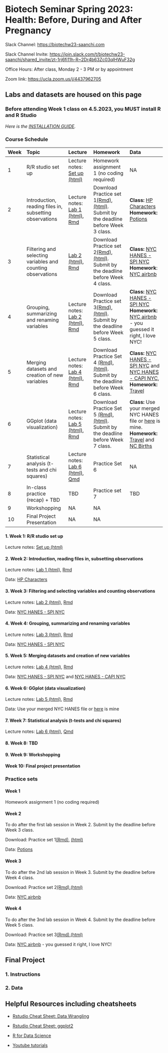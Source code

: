 # Biotech Seminar Spring 2023: Health: Before, During and After Pregnancy

Slack Channel: <https://biotechw23-saanchi.com>

Slack Channel Invite: <https://join.slack.com/t/biotechw23-saanchi/shared_invite/zt-1rj6fi11h-R~2Dr4b63Zc03qIHWuF32g>

Office Hours: After class, Monday 2 - 3 PM or by appointment

Zoom link: <https://ucla.zoom.us/j/4437962705>

## Labs and datasets are housed on this page


### Before attending Week 1 class on 4.5.2023, you MUST install R and R Studio
*Here is the [INSTALLATION GUIDE](https://teacherscollege.screenstepslive.com/a/1135059-install-r-and-r-studio-for-mac).*

### Course Schedule

| Week | Topic | Lecture | Homework | Data |
|:-----------|:------------|:------------|:------------|:------------|
| 1 | R/R studio set up | Lecture notes: [Set up (html)](/Week1/Setup.html) | Homework assignment 1 (no coding required) | NA |
| 2 | Introduction, reading files in, subsetting observations | Lecture notes: [Lab 1 (html)](/Week2/Week1.html), [Rmd](/Week2/Week1.Rmd) | Download Practice set 1[(Rmd)](/Week2/Practice1.Rmd), [(html)](/Week2/Practice1.html). Submit by the deadline before Week 3 class. | **Class:** [HP Characters](/Data/Characters.csv) <br /> **Homework:** [Potions](/Data/Potions.csv)|
| 3 | Filtering and selecting variables and counting observations | [Lab 2 (html)](/Week3/Week2.html), [Rmd](/Week3/Week2.Rmd) | Download Practice set 2[(Rmd)](/Week3/Practice2.Rmd),[(html)](/Week3/Practice2.html). Submit by the deadline before Week 4 class. | **Class:** [NYC HANES - SPI NYC](/Data/spi_nyc.csv) <br /> **Homework**: [NYC airbnb](/Data/nycairbnb2019.csv) |
| 4 | Grouping, summarizing and renaming variables | Lecture notes: [Lab 2 (html)](/Week3/Week2.html), [Rmd](/Week3/Week2.Rmd) | Download Practice set 3[(Rmd)](/Week4/Practice3.Rmd),[(html)](/Week4/Practice3.html). Submit by the deadline before Week 5 class. | **Class:** [NYC HANES - SPI NYC](/Data/spi_nyc.csv)<br /> **Homework:** [NYC airbnb](/Data/nycairbnb2019.csv) - you guessed it right, I love NYC! |
| 5 | Merging datasets and creation of new variables | Lecture notes: [Lab 4 (html)](/Week5/Week4.html), [Rmd](/Week5/Week4.Rmd) | Download Practice Set 4 [(Rmd)](/Week5/Practice4.Rmd),[(html)](/Week5/Practice4.html). Submit by the deadline before Week 6 class. | **Class:** [NYC HANES - SPI NYC](/Data/spi_nyc.csv) and [NYC HANES - CAPI NYC](/Data/capi_nyc.csv), <br /> **Homework:** [Travel](/Data/travelnew.csv) |
| 6 | GGplot (data visualization) | Lecture notes: [Lab 5 (html)](/Week6/Lab5.html), [Rmd](/Week6/Lab5.Rmd) | Download Practice Set 5 [(Rmd)](/Week6/Practice5.Rmd),[(html)](/Week6/Practice5.html). Submit by the deadline before Week 7 class.| **Class:** Use your merged NYC HANES file or [here](/Data/merged_nyc.rds) is mine. <br /> **Homework:** [Travel](/Data/travelnew.csv) and [NC Births](/Data/ncbirths.csv)|
| 7 | Statistical analysis (t-tests and chi squares) | Lecture notes: [Lab 6 (html)](/Week7/lab6.html), [Qmd](/Week7/lab6.qmd) | Practice Set 6 | NA |
| 8 | In-class practice (recap) + TBD | TBD | Practice set 7 | TBD |
| 9 | Workshopping | NA | NA |
| 10 | Final Project Presentation | NA | NA |

#### 1. Week 1: R/R studio set up 
Lecture notes: [Set up (html)](/Week1/Setup.html)

#### 2. Week 2: Introduction, reading files in, subsetting observations 
Lecture notes: [Lab 1 (html)](/Week2/Week1.html), [Rmd](/Week2/Week1.Rmd)

Data: [HP Characters](/Data/Characters.csv)

#### 3. Week 3: Filtering and selecting variables and counting observations
Lecture notes: [Lab 2 (html)](/Week3/Week2.html), [Rmd](/Week3/Week2.Rmd)

Data: [NYC HANES - SPI NYC](/Data/spi_nyc.csv)

#### 4. Week 4: Grouping, summarizing and renaming variables
Lecture notes: [Lab 3 (html)](/Week4/Week3lab.html), [Rmd](/Week4/Week3lab.Rmd)

Data: [NYC HANES - SPI NYC](/Data/spi_nyc.csv)

#### 5. Week 5: Merging datasets and creation of new variables
Lecture notes: [Lab 4 (html)](/Week5/Week4.html), [Rmd](/Week5/Week4.Rmd)

Data: [NYC HANES - SPI NYC](/Data/spi_nyc.csv) and [NYC HANES - CAPI NYC](/Data/capi_nyc.csv)

#### 6. Week 6: GGplot (data visualization)
Lecture notes: [Lab 5 (html)](/Week6/Lab5.html), [Rmd](/Week6/Lab5.Rmd)

Data: Use your merged NYC HANES file or [here](/Data/merged_nyc.rds) is mine

#### 7. Week 7: Statistical analysis (t-tests and chi squares)
Lecture notes: [Lab 6 (html)](/Week7/lab6.html), [Qmd](/Week7/lab6.qmd)

#### 8. Week 8: TBD

#### 9. Week 9: Workshopping

#### Week 10: Final project presentation

### Practice sets

#### Week 1
Homework assignment 1 (no coding required)

#### Week 2
To do after the first lab session in Week 2. Submit by the deadline before Week 3 class.

Download: Practice set 1[(Rmd)](/Week2/Practice1.Rmd), [(html)](/Week2/Practice1.html)

Data: [Potions](/Data/Potions.csv)

#### Week 3
To do after the 2nd lab session in Week 3. Submit by the deadline before Week 4 class.

Download: Practice set 2[(Rmd)](/Week3/Practice2.Rmd),[(html)](/Week3/Practice2.html)

Data: [NYC airbnb](/Data/nycairbnb2019.csv)

#### Week 4
To do after the 3nd lab session in Week 4. Submit by the deadline before Week 5 class.

Download: Practice set 3[(Rmd)](/Week4/Practice3.Rmd),[(html)](/Week4/Practice3.html)

Data: [NYC airbnb](/Data/nycairbnb2019.csv) - you guessed it right, I love NYC!

## Final Project 

### 1. Instructions

### 2. Data

## Helpful Resources including cheatsheets

- [Rstudio Cheat Sheet: Data Wrangling](https://www.rstudio.com/wp-content/uploads/2015/02/data-wrangling-cheatsheet.pdf)

- [Rstudio Cheat Sheet: ggplot2](/Cheatsheets/data-visualisation.pdf)

- [R for Data Science](https://r4ds.had.co.nz/)

- [Youtube tutorials](https://www.youtube.com/@marinstatlectures)


